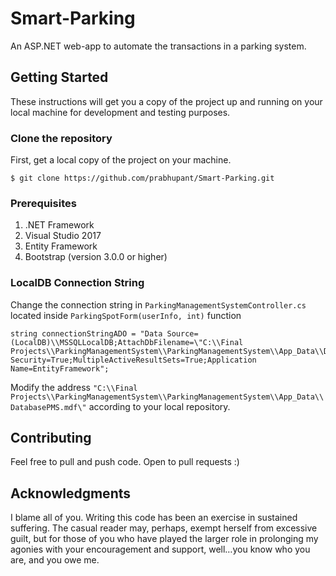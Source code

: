 # Smart-Parking

An ASP.NET web-app to automate the transactions in a parking system.

## Getting Started

These instructions will get you a copy of the project up and running on your local machine for development and testing purposes.

### Clone the repository

First, get a local copy of the project on your machine.

```
$ git clone https://github.com/prabhupant/Smart-Parking.git
```

### Prerequisites 

1. .NET Framework
2. Visual Studio 2017
3. Entity Framework
4. Bootstrap (version 3.0.0 or higher)

### LocalDB Connection String

Change the connection string in ```ParkingManagementSystemController.cs``` located inside ```ParkingSpotForm(userInfo, int)``` function

```
string connectionStringADO = "Data Source=(LocalDB)\\MSSQLLocalDB;AttachDbFilename=\"C:\\Final Projects\\ParkingManagementSystem\\ParkingManagementSystem\\App_Data\\DatabasePMS.mdf\";Integrated Security=True;MultipleActiveResultSets=True;Application Name=EntityFramework";
```

Modify the address ```"C:\\Final Projects\\ParkingManagementSystem\\ParkingManagementSystem\\App_Data\\DatabasePMS.mdf\"``` according to your local repository.

## Contributing

Feel free to pull and push code. Open to pull requests :)

## Acknowledgments

I blame all of you. Writing this code has been an exercise in sustained suffering. The casual reader may, perhaps, exempt herself from excessive guilt, but for those of you who have played the larger role in prolonging my agonies with your encouragement and support, well…you know who you are, and you owe me.
